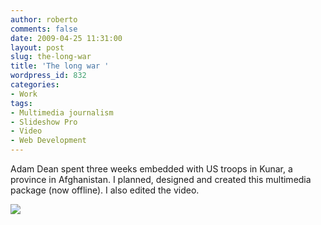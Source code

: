 ```yaml
---
author: roberto
comments: false
date: 2009-04-25 11:31:00
layout: post
slug: the-long-war
title: 'The long war '
wordpress_id: 832
categories:
- Work
tags:
- Multimedia journalism
- Slideshow Pro
- Video
- Web Development
---
```


Adam Dean spent three weeks embedded with US troops in Kunar, a province in Afghanistan. I planned, designed and created this multimedia package (now offline). I also edited the video.

[![](http://www.robertocarroll.com/wp-content/uploads/2012/06/korengal.jpg)](http://www.robertocarroll.com/2009/04/25/the-long-war/korengal/)


